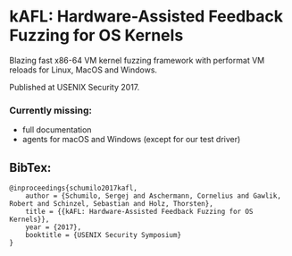 # kAFL: Hardware-Assisted Feedback Fuzzing for OS Kernels

Blazing fast x86-64 VM kernel fuzzing framework with performat VM reloads for Linux, MacOS and Windows.

Published at USENIX Security 2017.

### Currently missing: 

- full documentation
- agents for macOS and Windows (except for our test driver)


## BibTex:
```
@inproceedings{schumilo2017kafl,
    author = {Schumilo, Sergej and Aschermann, Cornelius and Gawlik, Robert and Schinzel, Sebastian and Holz, Thorsten},
    title = {{kAFL: Hardware-Assisted Feedback Fuzzing for OS Kernels}},
    year = {2017},
    booktitle = {USENIX Security Symposium} 
}
```
